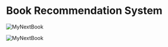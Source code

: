 # Book Recommendation System
![MyNextBook](https://user-images.githubusercontent.com/75332345/210348867-3c35f7df-893c-4c77-86b1-c695b09b8f49.jpg)

![MyNextBook](https://user-images.githubusercontent.com/75332345/210603399-09929eb0-d921-4409-a3df-58509606dcda.jpg)
